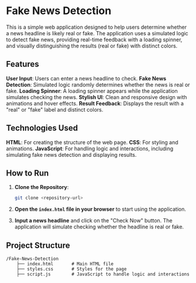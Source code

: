 

# Fake News Detection

This is a simple web application designed to help users determine whether a news headline is likely real or fake. The application uses a simulated logic to detect fake news, providing real-time feedback with a loading spinner, and visually distinguishing the results (real or fake) with distinct colors.

## Features
**User Input**: Users can enter a news headline to check.
**Fake News Detection**: Simulated logic randomly determines whether the news is real or fake.
**Loading Spinner**: A loading spinner appears while the application simulates checking the news.
**Stylish UI**: Clean and responsive design with animations and hover effects.
**Result Feedback**: Displays the result with a "real" or "fake" label and distinct colors.

## Technologies Used
**HTML**: For creating the structure of the web page.
 **CSS**: For styling and animations.
 **JavaScript**: For handling logic and interactions, including simulating fake news detection and displaying results.

## How to Run
1. **Clone the Repository**:
   ```bash
   git clone <repository-url>
   ```

2. **Open the `index.html` file in your browser** to start using the application.

3. **Input a news headline** and click on the "Check Now" button. The application will simulate checking whether the headline is real or fake.

## Project Structure
```
/Fake-News-Detection
    ├── index.html       # Main HTML file
    ├── styles.css       # Styles for the page
    ├── script.js        # JavaScript to handle logic and interactions
```

